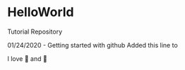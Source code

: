 # HelloWorld
Tutorial Repository

01/24/2020 - Getting started with github
Added this line to <p>
I love :pizza: and :beer:
